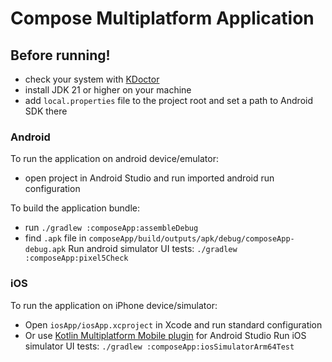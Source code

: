 # Compose Multiplatform Application

## Before running!
 - check your system with [KDoctor](https://github.com/Kotlin/kdoctor)
 - install JDK 21 or higher on your machine
 - add `local.properties` file to the project root and set a path to Android SDK there

### Android
To run the application on android device/emulator:
 - open project in Android Studio and run imported android run configuration

To build the application bundle:
 - run `./gradlew :composeApp:assembleDebug`
 - find `.apk` file in `composeApp/build/outputs/apk/debug/composeApp-debug.apk`
Run android simulator UI tests: `./gradlew :composeApp:pixel5Check`

### iOS
To run the application on iPhone device/simulator:
 - Open `iosApp/iosApp.xcproject` in Xcode and run standard configuration
 - Or use [Kotlin Multiplatform Mobile plugin](https://plugins.jetbrains.com/plugin/14936-kotlin-multiplatform-mobile) for Android Studio
Run iOS simulator UI tests: `./gradlew :composeApp:iosSimulatorArm64Test`

